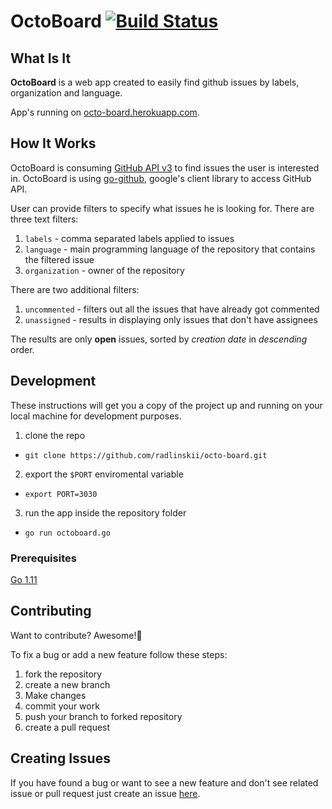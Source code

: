 # OctoBoard [![Build Status](https://travis-ci.org/radlinskii/octo-board.svg?branch=master)](https://travis-ci.org/radlinskii/octo-board)

## What Is It

**OctoBoard** is a web app created to easily find github issues by labels, organization and language.

App's running on [octo-board.herokuapp.com](https://octo-board.herokuapp.com/).

## How It Works

OctoBoard is consuming [GitHub API v3](https://developer.github.com/v3/) to find issues the user is interested in.
OctoBoard is using [go-github](https://github.com/google/go-github), google's client library to access GitHub API.

User can provide filters to specify what issues he is looking for. There are three text filters:

1. `labels` - comma separated labels applied to issues
2. `language` - main programming language of the repository that contains the filtered issue
3. `organization` - owner of the repository

There are two additional filters:

1. `uncommented` - filters out all the issues that have already got commented
2. `unassigned` - results in displaying only issues that don't have assignees

The results are only **open** issues, sorted by *creation date* in *descending* order.

## Development

These instructions will get you a copy of the project up and running on your local machine for development purposes.

1. clone the repo
  - `git clone https://github.com/radlinskii/octo-board.git`
2. export the `$PORT` enviromental variable
  - `export PORT=3030`
3. run the app inside the repository folder
  - `go run octoboard.go`
  
### Prerequisites

[Go 1.11](https://golang.org/dl/)

## Contributing

Want to contribute? Awesome!:tada:

To fix a bug or add a new feature follow these steps:

1. fork the repository
2. create a new branch
3. Make changes
4. commit your work
5. push your branch to forked repository
6. create a pull request

## Creating Issues

If you have found a bug or want to see a new feature and don't see related issue or pull request just create an issue [here](https://github.com/radlinskii/octo-board/issues/new).
